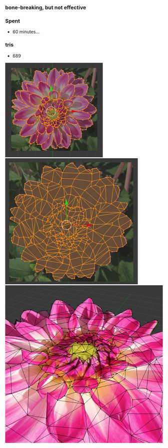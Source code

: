 ### bone-breaking, but not effective

### Spent

* 60 minutes...

### tris

* 689

![](./process.png)
![](./bone-breaking-triangulation.png)
![](./output.png)

